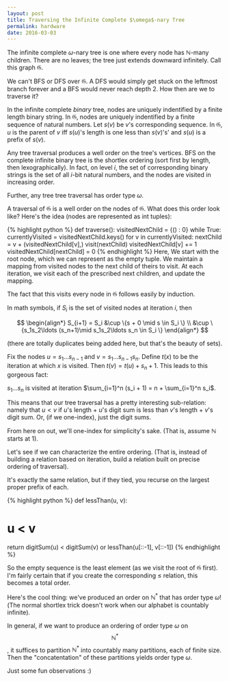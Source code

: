 ```yaml
---
layout: post
title: Traversing the Infinite Complete $\omega$-nary Tree
permalink: hardware
date: 2016-03-03
---
```


The infinite complete $\omega$-nary tree is one where every node has $\mathbb{N}$-many children. There are no leaves; the tree just extends downward infinitely. Call this graph $\mathfrak{G}$.

We can't BFS or DFS over $\mathfrak{G}$. A DFS would simply get stuck on the leftmost branch forever and a BFS would never reach depth 2. How then are we to traverse it?

In the infinite complete *binary* tree, nodes are uniquely indentified by a finite length binary string. In $\mathfrak{G}$, nodes are uniquely indentified by a finite sequence of natural numbers. Let $s(v)$ be $v$'s corresponding sequence. In $\mathfrak{G}$, $u$ is the parent of $v$ iff $s(u)$'s length is one less than $s(v)$'s' and $s(u)$ is a prefix of $s(v)$.

Any tree traversal produces a well order on the tree's vertices. BFS on the complete infinite binary tree is the shortlex ordering (sort first by length, then lexographically). In fact, on level $i$, the set of corresponding binary strings is the set of all $i$-bit natural numbers, and the nodes are visited in increasing order.

Further, any tree tree traversal has order type $\omega$.

A traversal of $\mathfrak{G}$ is a well order on the nodes of $\mathfrak{G}$. What does this order look like? Here's the idea (nodes are represented as int tuples):

{% highlight python %}
def traverse():
    visitedNextChild = {() : 0}
    while True:
        currentlyVisited = visitedNextChild.keys()
        for v in currentlyVisited:
            nextChild = v + (visitedNextChild[v],)
            visit(nextChild)
            visitedNextChild[v] += 1
            visitedNextChild[nextChild] = 0
{% endhighlight %}
Here, We start with the root node, which we can represent as the empty tuple. We maintain a mapping from visited nodes to the next child of theirs to visit. At each iteration, we visit each of the prescribed next children, and update the mapping.

The fact that this visits every node in $\mathfrak{G}$ follows easily by induction.

In math symbols, if $S_i$ is the set of visited nodes at iteration $i$, then

$$
\begin{align*}
S_{i+1} = S_i &\cup \{s + 0 \mid s \in S_i \} \\
&\cup \{s_1s_2\ldots (s_n+1)\mid s_1s_2\ldots s_n \in S_i \}
\end{align*}
$$

(there are totally duplicates being added here, but that's the beauty of sets).

Fix the nodes $u = s_1\ldots s_{n-1}$ and $v = s_1\ldots s_{n-1}s_n$. Define $t(x)$ to be the iteration at which $x$ is visited. Then $t(v) = t(u) + s_n + 1$. This leads to this gorgeous fact:

$s_1\ldots s_n$ is visited at iteration $\sum_{i=1}^n (s_i + 1) = n + \sum_{i=1}^n s_i$.

This means that our tree traversal has a pretty interesting sub-relation: namely that $u < v$ if $u$'s length + $u$'s digit sum is less than $v$'s length + $v$'s digit sum. Or, (if we one-index), just the digit sums.

From here on out, we'll one-index for simplicity's sake. (That is, assume $\mathbb{N}$ starts at 1).

Let's see if we can characterize the entire ordering. (That is, instead of building a relation based on iteration, build a relation built on precise ordering of traversal).

It's exactly the same relation, but if they tied, you recurse on the largest proper prefix of each.

{% highlight python %}
def lessThan(u, v):
  # u < v
  return digitSum(u) < digitSum(v) or lessThan(u[::-1], v[::-1])
{% endhighlight %}

So the empty sequence is the least element (as we visit the root of $\mathfrak{G}$ first). I'm fairly certain that if you create the corresponding $\leq$ relation, this becomes a total order.

Here's the cool thing: we've produced an order on $\mathbb{N}^*$ that has order type $\omega$! (The normal shortlex trick doesn't work when our alphabet is countably infinite).

In general, if we want to produce an ordering of order type $\omega$ on $$\mathbb{N}^*$$, it suffices to partition $\mathbb{N}^*$ into countably many partitions, each of finite size. Then the "concatentation" of these partitions yields order type $\omega$.

Just some fun observations :)

